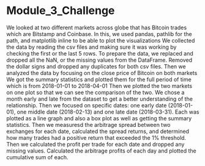 # Module_3_Challenge

We looked at two different markets across globe that has Bitcoin trades which are Bitstamp and Coinbase. 
In this, we used pandas, pathlib for the path, and matplotlib inline to be able to plot the visualizations
We collected the data by reading the csv files and making sure it was working by checking the first or the last 5 rows.
To prepare the data, we replaced and dropped all the NaN, or the missing values from the DataFrame. Removed the dollar signs and dropped any duplicates for both csv files. 
Then we analyzed the data by focusing on the close price of Bitcoin on both markets 
We got the summary statistics and plotted them for the full period of time which is from 2018-01-01 to 2018-04-01
Then we plotted the two markets on one plot so that we can see the comparison of the two. 
We chose a month early and late from the dataset to get a better understanding of the relationship. 
Then we focused on specific dates: one early date (2018-01-01), one middle date (2018-02-13) and one late date (2018-03-31).
Each was plotted as a line graph and also a box plot as well as getting the summary statistics. 
Then we measuresd the arbitrage spread between two exchanges for each date, calculated the spread returns, and determined how many trades had a positive return that exceeded the 1% threshold. 
Then we calculated the profit per trade for each date and dropped any missing values. 
Calculated the arbitrage profits of each day and plotted the cumulative sum of each. 
